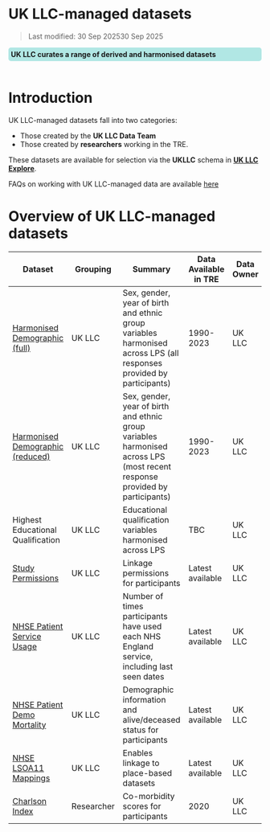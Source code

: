 # UK LLC-managed datasets

>Last modified: 30 Sep 202530 Sep 2025

<div style="background-color: rgba(0, 178, 169, 0.3); padding: 5px; border-radius: 5px;"><strong>UK LLC curates a range of derived and harmonised datasets</strong></div>
<br>

# Introduction
UK LLC-managed datasets fall into two categories:
* Those created by the **UK LLC Data Team**
* Those created by **researchers** working in the TRE.

These datasets are available for selection via the **UKLLC** schema in <strong><a href="https://explore.ukllc.ac.uk/" target="_blank" rel="noopener noreferrer">UK LLC Explore</a></strong>.  

<aside class="admonition note"><p class="admonition-title">FAQs on working with UK LLC-managed data are available <a href="https://guidebook.ukllc.ac.uk/docs/faq/pages/faq_ukllc_managed" target="_blank" rel="noopener noreferrer">here</a></p></aside>

# Overview of UK LLC-managed datasets

|Dataset|Grouping|Summary|Data Available in TRE|Data Owner|
|---|---|---|---|---|
| [Harmonised Demographic (full)](../ukllc_managed_data/UKLLC_generated/Datasets/LPS_derived/demo_harmonised_full.md)| UK LLC |Sex, gender, year of birth and ethnic group variables harmonised across LPS (all responses provided by participants)|1990-2023|UK LLC|
| [Harmonised Demographic (reduced)](../ukllc_managed_data/UKLLC_generated/Datasets/LPS_derived/demo_harmonised_reduced.md)| UK LLC |Sex, gender, year of birth and ethnic group variables harmonised across LPS (most recent response provided by participants)|1990-2023|UK LLC|
| Highest Educational Qualification| UK LLC |Educational qualification variables harmonised across LPS|TBC|UK LLC|
| [Study Permissions](../ukllc_managed_data/UKLLC_generated/Datasets/Linked_derived/study_permissions.md)| UK LLC |Linkage permissions for participants|Latest available|UK LLC|
| [NHSE Patient Service Usage](../ukllc_managed_data/UKLLC_generated/Datasets/Linked_derived/nhse_patient_service_usage.md)| UK LLC |Number of times participants have used each NHS England service, including last seen dates|Latest available|UK LLC|
| [NHSE Patient Demo Mortality](../ukllc_managed_data/UKLLC_generated/Datasets/Linked_derived/nhse_patient_demo_mortality.md) | UK LLC |Demographic information and alive/deceased status for participants|Latest available|UK LLC|
| [NHSE LSOA11 Mappings](../ukllc_managed_data/UKLLC_generated/Datasets/Linked_derived/nhse_lsoa11_dataset_mapping.md) | UK LLC |Enables linkage to place-based datasets |Latest available| UK LLC |
| [Charlson Index](../ukllc_managed_data/researcher_generated/Datasets/Charlson.md)|Researcher|Co-morbidity scores for participants|2020|UK LLC|
